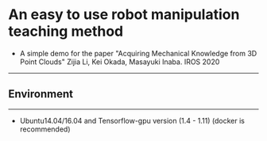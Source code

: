 # An easy to use robot manipulation teaching method

- A simple demo for the paper
"Acquiring Mechanical Knowledge from 3D Point Clouds" Zijia Li, Kei Okada, Masayuki Inaba. IROS 2020

---
## Environment
---
- Ubuntu14.04/16.04 and Tensorflow-gpu version (1.4 - 1.11) (docker is recommended)


